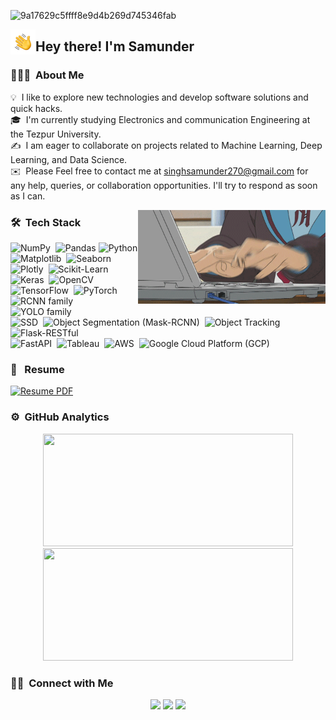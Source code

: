 
![9a17629c5ffff8e9d4b269d745346fab](https://user-images.githubusercontent.com/49721249/225820407-ce638561-2e66-411c-8f3b-b4b8fc1215df.gif)

<img alt="Night Coding" src="Hand%20Wave.gif" width='40' align="left"/><h2>Hey there! I'm Samunder </h2>

### 👨🏻‍💻 &nbsp;About Me

💡 &nbsp;I like to explore new technologies and develop software solutions and quick hacks.\
🎓 &nbsp;I'm currently studying Electronics and communication Engineering at the Tezpur University.\
✍️ &nbsp;I am eager to collaborate on projects related to Machine Learning, Deep Learning, and Data Science.\
✉️ &nbsp;Please Feel free to contact me at singhsamunder270@gmail.com for any help, queries, or collaboration opportunities. I'll try to respond as soon as I can.

<img alt="Night Coding" src="3AyY.gif" align="right" width = "300" height = "150"/>

### 🛠 &nbsp;Tech Stack

![NumPy](https://img.shields.io/badge/-NumPy-05122A?style=flat&logo=numpy)&nbsp;
![Pandas](https://img.shields.io/badge/-Pandas-05122A?style=flat&logo=pandas)
![Python](https://img.shields.io/badge/-Pandas-05122A?style=flat&logo=python)
![Matplotlib](https://img.shields.io/badge/-Matplotlib-05122A?style=flat&logo=matplotlib)&nbsp;
![Seaborn](https://img.shields.io/badge/-Seaborn-05122A?style=flat&logo=seaborn)&nbsp;\
![Plotly](https://img.shields.io/badge/-Plotly-05122A?style=flat&logo=plotly)&nbsp;
![Scikit-Learn](https://img.shields.io/badge/-Scikit--Learn-05122A?style=flat&logo=scikit-learn)&nbsp;
![Keras](https://img.shields.io/badge/-Keras-05122A?style=flat&logo=keras)&nbsp;
![OpenCV](https://img.shields.io/badge/-OpenCV-05122A?style=flat&logo=opencv)&nbsp;\
![TensorFlow](https://img.shields.io/badge/-TensorFlow-05122A?style=flat&logo=tensorflow)&nbsp;
![PyTorch](https://img.shields.io/badge/-PyTorch-05122A?style=flat&logo=pytorch)&nbsp;
![RCNN family](https://img.shields.io/badge/-RCNN%20family-05122A?style=flat&logo=rcnn)&nbsp;
![YOLO family](https://img.shields.io/badge/-YOLO%20family-05122A?style=flat&logo=yolo)&nbsp;\
![SSD](https://img.shields.io/badge/-SSD-05122A?style=flat&logo=ssd)&nbsp;
![Object Segmentation (Mask-RCNN)](https://img.shields.io/badge/-Object%20Segmentation%20%28Mask--RCNN%29-05122A?style=flat&logo=mask-rcnn)&nbsp;
![Object Tracking](https://img.shields.io/badge/-Object%20Tracking-05122A?style=flat&logo=object-tracking)&nbsp;
![Flask-RESTful](https://img.shields.io/badge/-Flask--RESTful-05122A?style=flat&logo=flask)&nbsp;\
![FastAPI](https://img.shields.io/badge/-FastAPI-05122A?style=flat&logo=fastapi)&nbsp;
![Tableau](https://img.shields.io/badge/-Tableau-05122A?style=flat&logo=tableau)&nbsp;
![AWS](https://img.shields.io/badge/-AWS-05122A?style=flat&logo=amazon-aws)&nbsp;
![Google Cloud Platform (GCP)](https://img.shields.io/badge/-Google%20Cloud%20Platform%20%28GCP%29-05122A?style=flat&logo=google-cloud)&nbsp;



### 📑 &nbsp; Resume
[![Resume PDF](https://img.shields.io/badge/View%20Resume-PDF-blue)](https://drive.google.com/file/d/1g9qogPxQd1bmdqZP5GHCqRzuZj7__swB/view?usp=drive_link)


### ⚙️ &nbsp;GitHub Analytics

<p align="center">
<a href="https://github.com/samthakur587">
  <img height="180em" width = "400em" src="https://github-readme-stats-eight-theta.vercel.app/api?username=samthakur587&show_icons=true&theme=algolia&include_all_commits=true&count_private=true"/>
  <img height="180em" width = "400em" src="https://github-readme-stats-eight-theta.vercel.app/api/top-langs/?username=samthakur587&layout=compact&langs_count=8&theme=algolia"/>
</a>
</p>


### 🤝🏻 &nbsp;Connect with Me

<p align="center">
<a href="https://twitter.com/samthakur1234"><img src="https://img.shields.io/badge/-samthakur1234-3423A6?style=flat&logo=twitter&logoColor=white"/></a>
<a href="https://www.linkedin.com/in/samunder-singh/"><img src="https://img.shields.io/badge/-Samunder%20singh-0077B5?style=flat&logo=Linkedin&logoColor=white"/></a>
<a href="mailto:singhsamunder270@gmail.com"><img src="https://img.shields.io/badge/-singhsamunder270@gmail.com-D14836?style=flat&logo=Gmail&logoColor=white"/></a>
</p>
